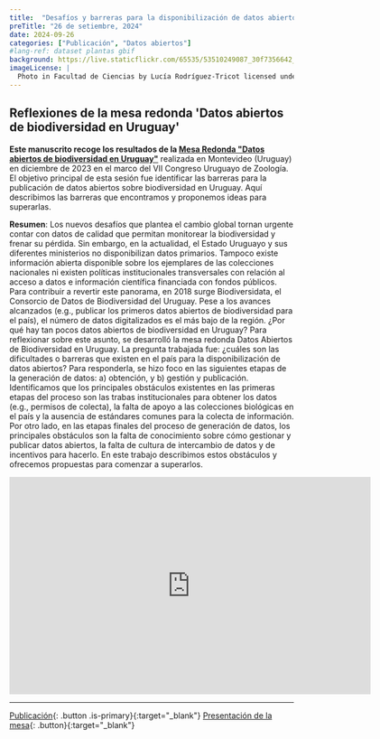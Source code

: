 ```yaml
---
title:  "Desafíos y barreras para la disponibilización de datos abiertos de biodiversidad en Uruguay"
preTitle: "26 de setiembre, 2024"
date: 2024-09-26
categories: ["Publicación", "Datos abiertos"]
#lang-ref: dataset plantas gbif
background: https://live.staticflickr.com/65535/53510249087_30f7356642_k.jpg
imageLicense: |
  Photo in Facultad de Ciencias by Lucía Rodríguez-Tricot licensed under [CC BY](https://creativecommons.org/licenses/by/2.0/) via [Flickr](https://www.flickr.com/photos/biodiversidata/53511321773)
---
```


## Reflexiones de la mesa redonda 'Datos abiertos de biodiversidad en Uruguay'

**Este manuscrito recoge los resultados de la [​​Mesa Redonda "Datos abiertos de biodiversidad en Uruguay"](/post/2023/mesa-redonda-cuz/)** realizada en Montevideo (Uruguay) en diciembre de 2023 en el marco del VII Congreso Uruguayo de Zoología. El objetivo principal de esta sesión fue identificar las barreras para la publicación de datos abiertos sobre biodiversidad en Uruguay. Aquí describimos las barreras que encontramos y proponemos ideas para superarlas.

**Resumen**: Los nuevos desafíos que plantea el cambio global tornan urgente contar con datos de calidad que permitan monitorear la biodiversidad y frenar su pérdida. Sin embargo, en la actualidad, el Estado Uruguayo y sus diferentes ministerios no disponibilizan datos primarios. Tampoco existe información abierta disponible sobre los ejemplares de las colecciones nacionales ni existen políticas institucionales transversales con relación al acceso a datos e información científica financiada con fondos públicos. Para contribuir a revertir este panorama, en 2018 surge Biodiversidata, el Consorcio de Datos de Biodiversidad del Uruguay. Pese a los avances alcanzados (e.g., publicar los primeros datos abiertos de biodiversidad para el país), el número de datos digitalizados es el más bajo de la región. ¿Por qué hay tan pocos datos abiertos de biodiversidad en Uruguay? Para reflexionar sobre este asunto, se desarrolló la mesa redonda Datos Abiertos de Biodiversidad en Uruguay. La pregunta trabajada fue: ¿cuáles son las dificultades o barreras que existen en el país para la disponibilización de datos abiertos? Para responderla, se hizo foco en las siguientes etapas de la generación de datos: a) obtención, y b) gestión y publicación. Identificamos que los principales obstáculos existentes en las primeras etapas del proceso son las trabas institucionales para obtener los datos (e.g., permisos de colecta), la falta de apoyo a las colecciones biológicas en el país y la ausencia de estándares comunes para la colecta de información. Por otro lado, en las etapas finales del proceso de generación de datos, los principales obstáculos son la falta de conocimiento sobre cómo gestionar y publicar datos abiertos, la falta de cultura de intercambio de datos y de incentivos para hacerlo. En este trabajo describimos estos obstáculos y ofrecemos propuestas para comenzar a superarlos.


<iframe width="640" height="385" src="https://www.youtube.com/embed/3hzSsP84u88?si=HNr90CVf1Y8bh5__" title="YouTube video player" frameborder="0" allow="accelerometer; autoplay; clipboard-write; encrypted-media; gyroscope; picture-in-picture; web-share" allowfullscreen></iframe>

***

[Publicación](https://doi.org/10.25260/EA.24.34.3.0.2413){: .button .is-primary}{:target="_blank"} [Presentación de la mesa](https://figshare.com/articles/conference_contribution/Mesa_Redonda_Datos_abiertos_de_biodiversidad_en_Uruguay_/25347700?file=44874817){: .button}{:target="_blank"}
